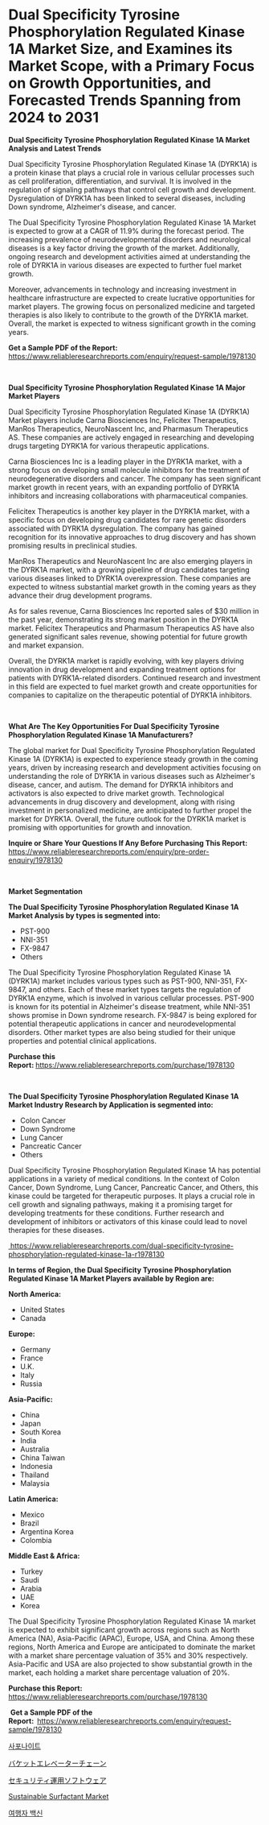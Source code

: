 <p><h1>Dual Specificity Tyrosine Phosphorylation Regulated Kinase 1A Market Size, and Examines its Market Scope, with a Primary Focus on Growth Opportunities, and Forecasted Trends Spanning from 2024 to 2031</h1></p><p><strong>Dual Specificity Tyrosine Phosphorylation Regulated Kinase 1A Market Analysis and Latest Trends</strong></p>
<p><p>Dual Specificity Tyrosine Phosphorylation Regulated Kinase 1A (DYRK1A) is a protein kinase that plays a crucial role in various cellular processes such as cell proliferation, differentiation, and survival. It is involved in the regulation of signaling pathways that control cell growth and development. Dysregulation of DYRK1A has been linked to several diseases, including Down syndrome, Alzheimer's disease, and cancer.</p><p>The Dual Specificity Tyrosine Phosphorylation Regulated Kinase 1A Market is expected to grow at a CAGR of 11.9% during the forecast period. The increasing prevalence of neurodevelopmental disorders and neurological diseases is a key factor driving the growth of the market. Additionally, ongoing research and development activities aimed at understanding the role of DYRK1A in various diseases are expected to further fuel market growth.</p><p>Moreover, advancements in technology and increasing investment in healthcare infrastructure are expected to create lucrative opportunities for market players. The growing focus on personalized medicine and targeted therapies is also likely to contribute to the growth of the DYRK1A market. Overall, the market is expected to witness significant growth in the coming years.</p></p>
<p><strong>Get a Sample PDF of the Report:&nbsp;</strong> <a href="https://www.reliableresearchreports.com/enquiry/request-sample/1978130">https://www.reliableresearchreports.com/enquiry/request-sample/1978130</a></p>
<p>&nbsp;</p>
<p><strong>Dual Specificity Tyrosine Phosphorylation Regulated Kinase 1A Major Market Players</strong></p>
<p><p>Dual Specificity Tyrosine Phosphorylation Regulated Kinase 1A (DYRK1A) Market players include Carna Biosciences Inc, Felicitex Therapeutics, ManRos Therapeutics, NeuroNascent Inc, and Pharmasum Therapeutics AS. These companies are actively engaged in researching and developing drugs targeting DYRK1A for various therapeutic applications.</p><p>Carna Biosciences Inc is a leading player in the DYRK1A market, with a strong focus on developing small molecule inhibitors for the treatment of neurodegenerative disorders and cancer. The company has seen significant market growth in recent years, with an expanding portfolio of DYRK1A inhibitors and increasing collaborations with pharmaceutical companies.</p><p>Felicitex Therapeutics is another key player in the DYRK1A market, with a specific focus on developing drug candidates for rare genetic disorders associated with DYRK1A dysregulation. The company has gained recognition for its innovative approaches to drug discovery and has shown promising results in preclinical studies.</p><p>ManRos Therapeutics and NeuroNascent Inc are also emerging players in the DYRK1A market, with a growing pipeline of drug candidates targeting various diseases linked to DYRK1A overexpression. These companies are expected to witness substantial market growth in the coming years as they advance their drug development programs.</p><p>As for sales revenue, Carna Biosciences Inc reported sales of $30 million in the past year, demonstrating its strong market position in the DYRK1A market. Felicitex Therapeutics and Pharmasum Therapeutics AS have also generated significant sales revenue, showing potential for future growth and market expansion.</p><p>Overall, the DYRK1A market is rapidly evolving, with key players driving innovation in drug development and expanding treatment options for patients with DYRK1A-related disorders. Continued research and investment in this field are expected to fuel market growth and create opportunities for companies to capitalize on the therapeutic potential of DYRK1A inhibitors.</p></p>
<p>&nbsp;</p>
<p><strong>What Are The Key Opportunities For Dual Specificity Tyrosine Phosphorylation Regulated Kinase 1A Manufacturers?</strong></p>
<p><p>The global market for Dual Specificity Tyrosine Phosphorylation Regulated Kinase 1A (DYRK1A) is expected to experience steady growth in the coming years, driven by increasing research and development activities focusing on understanding the role of DYRK1A in various diseases such as Alzheimer's disease, cancer, and autism. The demand for DYRK1A inhibitors and activators is also expected to drive market growth. Technological advancements in drug discovery and development, along with rising investment in personalized medicine, are anticipated to further propel the market for DYRK1A. Overall, the future outlook for the DYRK1A market is promising with opportunities for growth and innovation.</p></p>
<p><strong>Inquire or Share Your Questions If Any Before Purchasing This Report:</strong> <a href="https://www.reliableresearchreports.com/enquiry/pre-order-enquiry/1978130">https://www.reliableresearchreports.com/enquiry/pre-order-enquiry/1978130</a></p>
<p>&nbsp;</p>
<p><strong>Market Segmentation</strong></p>
<p><strong>The Dual Specificity Tyrosine Phosphorylation Regulated Kinase 1A Market Analysis by types is segmented into:</strong></p>
<p><ul><li>PST-900</li><li>NNI-351</li><li>FX-9847</li><li>Others</li></ul></p>
<p><p>The Dual Specificity Tyrosine Phosphorylation Regulated Kinase 1A (DYRK1A) market includes various types such as PST-900, NNI-351, FX-9847, and others. Each of these market types targets the regulation of DYRK1A enzyme, which is involved in various cellular processes. PST-900 is known for its potential in Alzheimer's disease treatment, while NNI-351 shows promise in Down syndrome research. FX-9847 is being explored for potential therapeutic applications in cancer and neurodevelopmental disorders. Other market types are also being studied for their unique properties and potential clinical applications.</p></p>
<p><strong>Purchase this Report:&nbsp;</strong><a href="https://www.reliableresearchreports.com/purchase/1978130">https://www.reliableresearchreports.com/purchase/1978130</a></p>
<p>&nbsp;</p>
<p><strong>The Dual Specificity Tyrosine Phosphorylation Regulated Kinase 1A Market Industry Research by Application is segmented into:</strong></p>
<p><ul><li>Colon Cancer</li><li>Down Syndrome</li><li>Lung Cancer</li><li>Pancreatic Cancer</li><li>Others</li></ul></p>
<p><p>Dual Specificity Tyrosine Phosphorylation Regulated Kinase 1A has potential applications in a variety of medical conditions. In the context of Colon Cancer, Down Syndrome, Lung Cancer, Pancreatic Cancer, and Others, this kinase could be targeted for therapeutic purposes. It plays a crucial role in cell growth and signaling pathways, making it a promising target for developing treatments for these conditions. Further research and development of inhibitors or activators of this kinase could lead to novel therapies for these diseases.</p></p>
<p><a href="https://www.reliableresearchreports.com/dual-specificity-tyrosine-phosphorylation-regulated-kinase-1a-r1978130">&nbsp;https://www.reliableresearchreports.com/dual-specificity-tyrosine-phosphorylation-regulated-kinase-1a-r1978130</a></p>
<p><strong>In terms of Region, the Dual Specificity Tyrosine Phosphorylation Regulated Kinase 1A Market Players available by Region are:</strong></p>
<p>
    <p> <strong> North America: </strong>
        <ul>
            <li>United States</li>
            <li>Canada</li>
        </ul>
        </p> 
    <p> <strong> Europe: </strong>
        <ul>
            <li>Germany</li>
            <li>France</li>
            <li>U.K.</li>
            <li>Italy</li>
            <li>Russia</li>
        </ul>
        </p> 
    <p> <strong> Asia-Pacific: </strong>
        <ul>
            <li>China</li>
            <li>Japan</li>
            <li>South Korea</li>
            <li>India</li>
            <li>Australia</li>
            <li>China Taiwan</li>
            <li>Indonesia</li>
            <li>Thailand</li>
            <li>Malaysia</li>
        </ul>
        </p> 
    <p> <strong> Latin America: </strong>
        <ul>
            <li>Mexico</li>
            <li>Brazil</li>
            <li>Argentina Korea</li>
            <li>Colombia</li>
        </ul>
        </p> 
    <p> <strong> Middle East & Africa: </strong>
        <ul>
            <li>Turkey</li>
            <li>Saudi</li>
            <li>Arabia</li>
            <li>UAE</li>
            <li>Korea</li>
        </ul>
    </p>
    </p>
<p><p>The Dual Specificity Tyrosine Phosphorylation Regulated Kinase 1A market is expected to exhibit significant growth across regions such as North America (NA), Asia-Pacific (APAC), Europe, USA, and China. Among these regions, North America and Europe are anticipated to dominate the market with a market share percentage valuation of 35% and 30% respectively. Asia-Pacific and USA are also projected to show substantial growth in the market, each holding a market share percentage valuation of 20%.</p></p>
<p><strong>Purchase this Report: </strong><a href="https://www.reliableresearchreports.com/purchase/1978130">https://www.reliableresearchreports.com/purchase/1978130</a></p>
<p>&nbsp;<strong>Get a Sample PDF of the Report:&nbsp;&nbsp;</strong><a href="https://www.reliableresearchreports.com/enquiry/request-sample/1978130">https://www.reliableresearchreports.com/enquiry/request-sample/1978130</a></p>
<p><strong></strong></p>
<p><p><a href="https://github.com/RichardLueilwitz787/Market-Research-Report-List-1/blob/main/633828757776.md">사포나이트</a></p><p><a href="https://medium.com/@deontestanton2023/%E3%83%90%E3%82%B1%E3%83%83%E3%83%88%E3%82%A8%E3%83%AC%E3%83%99%E3%83%BC%E3%82%BF%E3%83%BC%E3%83%81%E3%82%A7%E3%83%BC%E3%83%B3%E5%B8%82%E5%A0%B4-%E5%B8%82%E5%A0%B4cagr-%E5%B8%82%E5%A0%B4%E3%83%88%E3%83%AC%E3%83%B3%E3%83%89-%E6%88%90%E9%95%B7%E6%88%A6%E7%95%A5%E3%81%AB%E9%96%A2%E3%81%99%E3%82%8B%E6%B4%9E%E5%AF%9F-0442831cbe81">バケットエレベーターチェーン</a></p><p><a href="https://github.com/hwbcz413288296/Market-Research-Report-List-2/blob/main/796461659402.md">セキュリティ運用ソフトウェア</a></p><p><a href="https://issuu.com/reportprime-2/docs/sustainable-surfactant-market-size-2030.pptx">Sustainable Surfactant Market</a></p><p><a href="https://medium.com/@dadanedu33/%EC%97%AC%ED%96%89%EC%9E%90-%EC%98%88%EB%B0%A9%EC%A0%91%EC%A2%85-%EC%8B%9C%EC%9E%A5%EC%9D%98-%ED%8A%B8%EB%A0%8C%EB%93%9C-%EB%B0%8F-%EC%8B%9C%EC%9E%A5-%EB%B6%84%EC%84%9D%EC%9D%80-2024%EB%85%84%EB%B6%80%ED%84%B0-2031%EB%85%84%EA%B9%8C%EC%A7%80-%EC%98%88%EC%B8%A1%EB%90%98%EC%97%88%EC%8A%B5%EB%8B%88%EB%8B%A4-2b61e0689992">여행자 백신</a></p></p>